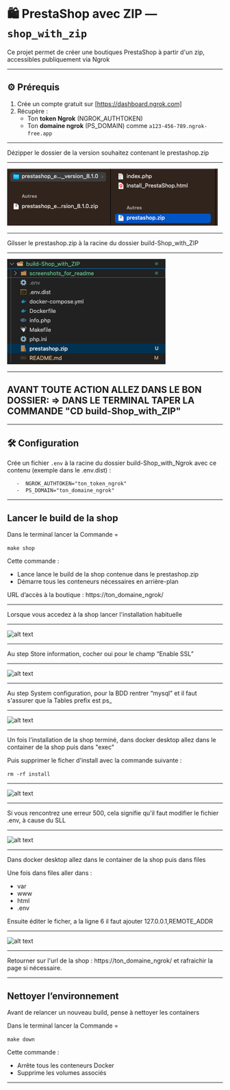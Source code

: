 # 🛍️ PrestaShop avec ZIP — `shop_with_zip`

Ce projet permet de créer une boutiques PrestaShop à partir d'un zip, accessibles publiquement via Ngrok

---

## ⚙️ Prérequis

1. Crée un compte gratuit sur [https://dashboard.ngrok.com]
2. Récupère :
   - Ton **token Ngrok** (NGROK_AUTHTOKEN)
   - Ton **domaine ngrok** (PS_DOMAIN) comme `a123-456-789.ngrok-free.app`

---

Dézipper le dossier de la version souhaitez contenant le prestashop.zip

---

![alt text](/build-Shop_with_ZIP/screenshots_for_readme/image.png)

---

Gilsser le prestashop.zip à la racine du dossier build-Shop_with_ZIP

---

![alt text](/build-Shop_with_ZIP/screenshots_for_readme/image1.png)

---

##  AVANT TOUTE ACTION ALLEZ DANS LE BON DOSSIER: => DANS LE TERMINAL TAPER LA COMMANDE "CD build-Shop_with_ZIP"

---

## 🛠️ Configuration

Crée un fichier `.env` à la racine du dossier build-Shop_with_Ngrok avec ce contenu (exemple dans le .env.dist) :
```
   -  NGROK_AUTHTOKEN="ton_token_ngrok"
   -  PS_DOMAIN="ton_domaine_ngrok"

```

---

## Lancer le build de la shop

Dans le terminal lancer la Commande = 

```make shop```
      
Cette commande :
   - Lance lance le build de la shop contenue dans le prestashop.zip
   - Démarre tous les conteneurs nécessaires en arrière-plan

URL d’accès à la boutique : https://ton_domaine_ngrok/

---

Lorsque vous accedez à la shop lancer l'installation habituelle

---

![alt text](/build-Shop_with_ZIP/screenshots_for_readme/image2.png)

---

Au step Store information, cocher oui pour le champ “Enable SSL”

---

![alt text](/build-Shop_with_ZIP/screenshots_for_readme/image3.png)

---

Au step System configuration, pour la BDD rentrer “mysql” et il faut s'assurer que la Tables prefix est ps_

---

![alt text](/build-Shop_with_ZIP/screenshots_for_readme/image4.png)

---

Un fois l'installation de la shop terminé, dans docker desktop allez dans le container de la shop puis dans "exec"

Puis supprimer le ficher d'install avec la commande suivante :

```rm -rf install```

---

![alt text](/build-Shop_with_ZIP/screenshots_for_readme/image5.png)

---

Si vous rencontrez une erreur 500, cela signifie qu'il faut modifier le fichier .env, à cause du SLL

---

![alt text](/build-Shop_with_ZIP/screenshots_for_readme/image6.png)

---

Dans docker desktop allez dans le container de la shop puis dans files

Une fois dans files aller dans : 
   - var
   - www
   - html
   - .env

Ensuite éditer le ficher, a la ligne 6 il faut ajouter 127.0.0.1,REMOTE_ADDR

---

![alt text](/build-Shop_with_ZIP/screenshots_for_readme/image7.png)

---

Retourner sur l'url de la shop : https://ton_domaine_ngrok/ et rafraichir la page si nécessaire.

---

## Nettoyer l’environnement

Avant de relancer un nouveau build, pense à nettoyer les containers

Dans le terminal lancer la Commande = 

```make down```

Cette commande :
   - Arrête tous les conteneurs Docker
   - Supprime les volumes associés
   
---
